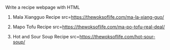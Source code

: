 Write a recipe webpage with HTML
1. Mala Xiangguo Recipe
    src=https://thewoksoflife.com/ma-la-xiang-guo/

2. Mapo Tofu Recipe
    src=https://thewoksoflife.com/ma-po-tofu-real-deal/

3. Hot and Sour Soup Recipe
    src=https://thewoksoflife.com/hot-sour-soup/